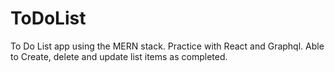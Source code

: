 # ToDoList
To Do List app using the MERN stack. Practice with React and Graphql. Able to Create, delete and update list items as completed.
